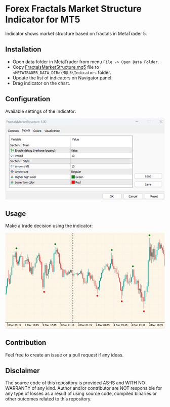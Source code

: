 # Forex Fractals Market Structure Indicator for MT5
Indicator shows market structure based on fractals in MetaTrader 5.

## Installation
- Open data folder in MetaTrader from menu `File -> Open Data Folder`.
- Copy [FractalsMarketStructure.mq5](MQL5/Indicators/FractalsMarketStructure.mq5) file to `<METATRADER_DATA_DIR>\MQL5\Indicators` folder.
- Update the list of indicators on Navigator panel.
- Drag indicator on the chart.

## Configuration
Available settings of the indicator:

![docs](docs/config.png)

## Usage
Make a trade decision using the indicator:

![docs](docs/view.png)

## Contribution
Feel free to create an issue or a pull request if any ideas.

## Disclaimer
The source code of this repository is provided AS-IS and WITH NO WARRANTY of any kind.
Author and/or contributor are NOT responsible for any type of losses as a result of using source code, 
compiled binaries or other outcomes related to this repository.
